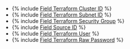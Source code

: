 * {% include [Field Terraform Cluster ID](../../fields/clickhouse/terraform/cluster-id.md) %}
* {% include [Field Terraform Subnet ID](../../fields/mongodb/terraform/subnet-id.md) %}
* {% include [Field Terraform Security Group](../../fields/common/terraform/security-group-cluster-mdb.md) %}
* {% include [Field Source ID](../../fields/common/terraform/source-id.md) %}
* {% include [Field Terraform User](../../fields/mongodb/terraform/username.md) %}
* {% include [Field Terraform Raw Password](../../fields/mongodb/terraform/raw-password.md) %}
